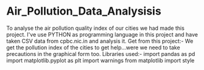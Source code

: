 # Air_Pollution_Data_Analysisis
To analyse the air pollution quality index of our cities we had made this project.
I've use PYTHON as programming language in this project and have taken CSV data from cpbc.nic.in and 
analysis it.
Get from this project:- We get the pollution index of the cities to get help...were we need to take precautions 
in the graphical form too.
Libraries used:-
import pandas as pd
import matplotlib.pyplot as plt
import warnings
from matplotlib import style
